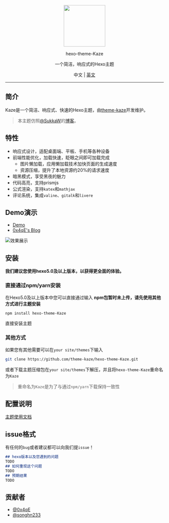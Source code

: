 <p align="center">
  <img src="https://avatars3.githubusercontent.com/u/68339006?s=200&v=4" width="132">
</p>
<p align="center">hexo-theme-Kaze</p>
<p align="center">一个简洁，响应式的Hexo主题</p>
<p align="center">中文 | <a href="README_en.md">英文</a></p>

---

## 简介

Kaze是一个简洁、响应式、快速的Hexo主题，由[theme-kaze](https://github.com/theme-kaze)开发维护。

> 本主题仿照[@SukkaW](https://github.com/SukkaW)的[博客](https://blog.skk.moe/)。

## 特性

+ 响应式设计，适配桌面端、平板、手机等各种设备
+ 前端性能优化，加载快速，眨眼之间即可加载完成
  + 图片懒加载，应用懒加载技术加快页面的生成速度
  + 资源压缩，提升了本地资源约20%的请求速度
+ 暗黑模式，享受黑夜的魅力
+ 代码高亮，支持prismjs
+ 公式渲染，支持`katex`和`mathjax`
+ 评论系统，集成`valine`、`gitalk`和`livere`

## Demo演示

+ [Demo](https://demo.theme-kaze.top/)
+ [0x4qE's Blog](https://0727.site)

![效果展示](https://github.com/theme-kaze/theme-kaze-demo/blob/master/source/img/gallery.png)

## 安装

**我们建议您使用hexo5.0及以上版本，以获得更全面的体验。**

### 直接通过npm/yarn安装

在Hexo5.0及以上版本中您可以直接通过输入
**npm包暂时未上传，请先使用其他方式进行主题安装**
```bash
npm install hexo-theme-Kaze
```

直接安装主题

### 其他方式

如果您有其他需要可以在`your site/themes`下输入

```bash
git clone https://github.com/theme-kaze/hexo-theme-Kaze.git
```

或者下载主题压缩包在`your site/themes`下解压，并且将`hexo-theme-Kaze`重命名为`Kaze`

> 重命名为`Kaze`是为了与通过`npm/yarn`下载保持一致性

## 配置说明

[主题使用文档](https://demo.theme-kaze.top/document/)

## issue格式

有任何的`bug`或者建议都可以向我们提`issue`！

```markdown
## hexo版本以及您遇到的问题
TODO
## 如何重现这个问题
TODO
## 预期结果
TODO
```

## 贡献者

+ [@0x4qE](https://github.com/0x4qE)
+ [@songhn233](https://github.com/songhn233)
